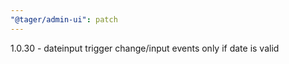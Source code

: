 ```yaml
---
"@tager/admin-ui": patch
---
```


1.0.30 - dateinput trigger change/input events only if date is valid
